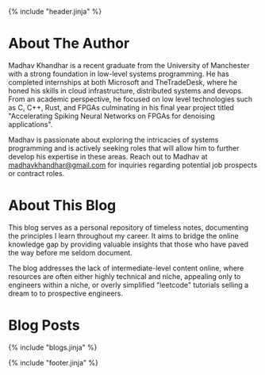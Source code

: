 {% include "header.jinja" %}

# About The Author

Madhav Khandhar is a recent graduate from the University of Manchester with a strong foundation in low-level systems programming. He has completed internships at both Microsoft and TheTradeDesk, where he honed his skills in cloud infrastructure, distributed systems and devops. From an academic perspective, he focused on low level technologies such as C, C++, Rust, and FPGAs culminating in his final year project titled "Accelerating Spiking Neural Networks on FPGAs for denoising applications". 

Madhav is passionate about exploring the intricacies of systems programming and is actively seeking roles that will allow him to further develop his expertise in these areas. Reach out to Madhav at [madhavkhandhar@gmail.com](mailto:madhavkhandhar@gmail.com) for inquiries regarding potential job prospects or contract roles.

# About This Blog

This blog serves as a personal repository of timeless notes, documenting the principles I learn throughout my career. It aims to bridge the online knowledge gap by providing valuable insights that those who have paved the way before me seldom document. 

The blog addresses the lack of intermediate-level content online, where resources are often either highly technical and niche, appealing only to engineers within a niche, or overly simplified "leetcode" tutorials selling a dream to to prospective engineers.

# Blog Posts

{% include "blogs.jinja" %}

{% include "footer.jinja" %}